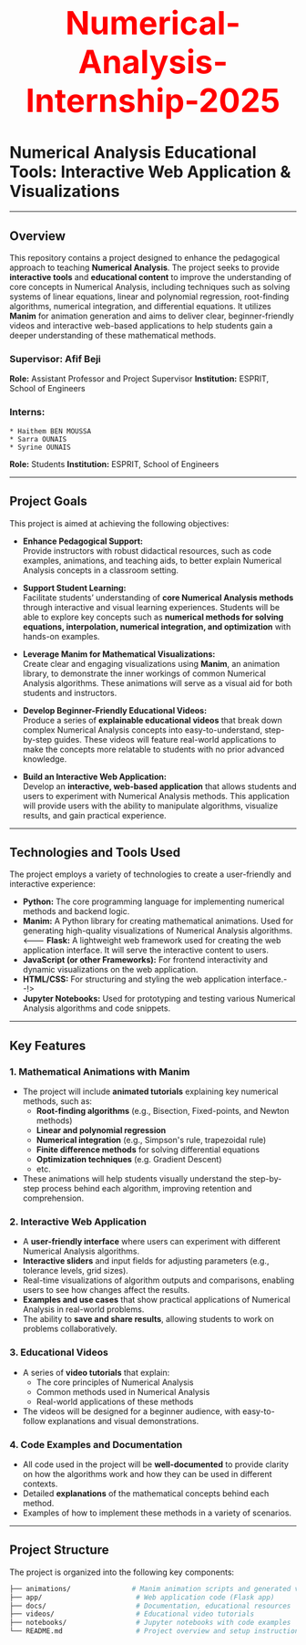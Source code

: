 # <div align="center"><h1 style="color: red;">Numerical-Analysis-Internship-2025</h1></div>

# Numerical Analysis Educational Tools: Interactive Web Application & Visualizations

---

## Overview

This repository contains a project designed to enhance the pedagogical approach to teaching **Numerical Analysis**. The project seeks to provide **interactive tools** and **educational content** to improve the understanding of core concepts in Numerical Analysis, including techniques such as solving systems of linear equations, linear and polynomial regression, root-finding algorithms, numerical integration, and differential equations. It utilizes **Manim** for animation generation and aims to deliver clear, beginner-friendly videos and interactive web-based applications to help students gain a deeper understanding of these mathematical methods.

### Supervisor: Afif Beji
**Role:** Assistant Professor and Project Supervisor 
**Institution:** ESPRIT, School of Engineers

### Interns: 
    * Haithem BEN MOUSSA
    * Sarra OUNAIS
    * Syrine OUNAIS
**Role:** Students
**Institution:** ESPRIT, School of Engineers

---

## Project Goals

This project is aimed at achieving the following objectives:

- **Enhance Pedagogical Support:**  
  Provide instructors with robust didactical resources, such as code examples, animations, and teaching aids, to better explain Numerical Analysis concepts in a classroom setting.

- **Support Student Learning:**  
  Facilitate students’ understanding of **core Numerical Analysis methods** through interactive and visual learning experiences. Students will be able to explore key concepts such as **numerical methods for solving equations, interpolation, numerical integration, and optimization** with hands-on examples.

- **Leverage Manim for Mathematical Visualizations:**  
  Create clear and engaging visualizations using **Manim**, an animation library, to demonstrate the inner workings of common Numerical Analysis algorithms. These animations will serve as a visual aid for both students and instructors.

- **Develop Beginner-Friendly Educational Videos:**  
  Produce a series of **explainable educational videos** that break down complex Numerical Analysis concepts into easy-to-understand, step-by-step guides. These videos will feature real-world applications to make the concepts more relatable to students with no prior advanced knowledge.

- **Build an Interactive Web Application:**  
  Develop an **interactive, web-based application** that allows students and users to experiment with Numerical Analysis methods. This application will provide users with the ability to manipulate algorithms, visualize results, and gain practical experience.

---

## Technologies and Tools Used

The project employs a variety of technologies to create a user-friendly and interactive experience:

- **Python:** The core programming language for implementing numerical methods and backend logic.
- **Manim:** A Python library for creating mathematical animations. Used for generating high-quality visualizations of Numerical Analysis algorithms.
<--- **Flask:** A lightweight web framework used for creating the web application interface. It will serve the interactive content to users.
- **JavaScript (or other Frameworks):** For frontend interactivity and dynamic visualizations on the web application.
- **HTML/CSS:** For structuring and styling the web application interface.--!>
- **Jupyter Notebooks:** Used for prototyping and testing various Numerical Analysis algorithms and code snippets.

---

## Key Features

### 1. **Mathematical Animations with Manim**
   - The project will include **animated tutorials** explaining key numerical methods, such as:
     - **Root-finding algorithms** (e.g., Bisection, Fixed-points, and Newton methods)
     - **Linear and polynomial regression**
     - **Numerical integration** (e.g., Simpson's rule, trapezoidal rule)
     - **Finite difference methods** for solving differential equations
     - **Optimization techniques** (e.g. Gradient Descent)
     - etc.
   - These animations will help students visually understand the step-by-step process behind each algorithm, improving retention and comprehension.

### 2. **Interactive Web Application**
   - A **user-friendly interface** where users can experiment with different Numerical Analysis algorithms.
   - **Interactive sliders** and input fields for adjusting parameters (e.g., tolerance levels, grid sizes).
   - Real-time visualizations of algorithm outputs and comparisons, enabling users to see how changes affect the results.
   - **Examples and use cases** that show practical applications of Numerical Analysis in real-world problems.
   - The ability to **save and share results**, allowing students to work on problems collaboratively.

### 3. **Educational Videos**
   - A series of **video tutorials** that explain:
     - The core principles of Numerical Analysis
     - Common methods used in Numerical Analysis
     - Real-world applications of these methods
   - The videos will be designed for a beginner audience, with easy-to-follow explanations and visual demonstrations.

### 4. **Code Examples and Documentation**
   - All code used in the project will be **well-documented** to provide clarity on how the algorithms work and how they can be used in different contexts.
   - Detailed **explanations** of the mathematical concepts behind each method.
   - Examples of how to implement these methods in a variety of scenarios.

---

## Project Structure

The project is organized into the following key components:

```bash
├── animations/               # Manim animation scripts and generated videos
├── app/                       # Web application code (Flask app)
├── docs/                      # Documentation, educational resources
├── videos/                    # Educational video tutorials
├── notebooks/                 # Jupyter notebooks with code examples
└── README.md                  # Project overview and setup instructions
